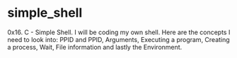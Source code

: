# simple_shell
0x16. C - Simple Shell. I will be coding my own shell. Here are the concepts I need to look into: PPID and PPID, Arguments, Executing a program, Creating a process, Wait, File information and lastly the Environment.
